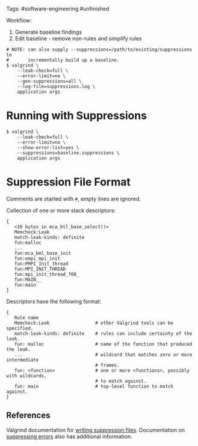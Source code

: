 Tags: #software-engineering #unfinished 

Workflow:
1. Generate baseline findings
2. Edit baseline - remove non-rules and simplify rules

```shell
# NOTE: can also supply --suppressions=/path/to/existing/suppressions to
#       incrementally build up a baseline.
$ valgrind \
    --leak-check=full \
    --error-limit=no \
    --gen-suppressions=all \
    --log-file=suppressions.log \
    application args
```

# Running with Suppressions
```shell
$ valgrind \
    --leak-check=full \
    --error-limit=no \
    --show-error-list=yes \
    --suppressions=baseline.suppressions \
    application args
```

# Suppression File Format
Comments are started with `#`, empty lines are ignored.

Collection of one or more stack descriptors:
```
{
   <16 bytes in mca_btl_base_select()>
   Memcheck:Leak
   match-leak-kinds: definite
   fun:malloc
   ...
   fun:mca_bml_base_init
   fun:ompi_mpi_init
   fun:PMPI_Init_thread
   fun:MPI_INIT_THREAD
   fun:mpi_init_thread_f08_
   fun:MAIN__
   fun:main
}
```

Descriptors have the following format:
```
{
   Rule name
   Memcheck:Leak                 # other Valgrind tools can be specified.
   match-leak-kinds: definite    # rules can include certainty of the leak.
   fun: malloc                   # name of the function that produced the leak.
   ...                           # wildcard that matches zero or more intermediate
                                 # frames.
   fun: <function>               # one or more <functions>, possibly with wildcards,
                                 # to match against.
   fun: main                     # top-level function to match against.
}
```

## References
Valgrind documentation for [writing suppression files](https://valgrind.org/docs/manual/mc-manual.html#mc-manual.suppfiles).  Documentation on [suppressing errors](https://valgrind.org/docs/manual/manual-core.html#manual-core.suppress) also has additional information.

